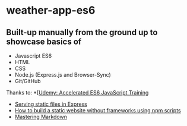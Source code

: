 # weather-app-es6
## Built-up manually from the ground up to showcase basics of

- Javascript ES6
- HTML
- CSS
- Node.js (Express.js and Browser-Sync)
- Git/GitHub


Thanks to:
*[[Udemy: Accelerated ES6 JavaScript Training](https://www.udemy.com/course/es6-bootcamp-next-generation-javascript/)
* [Serving static files in Express](https://wweb.dev/blog/how-to-create-static-website-npm-scripts/)
* [How to build a static website without frameworks using npm scripts](https://wweb.dev/blog/how-to-create-static-website-npm-scripts/)
* [Mastering Markdown](https://guides.github.com/features/mastering-markdown/)
